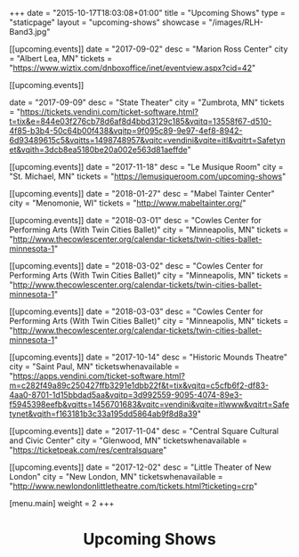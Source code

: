 +++
date = "2015-10-17T18:03:08+01:00"
title = "Upcoming Shows"
type = "staticpage"
layout = "upcoming-shows"
showcase = "/images/RLH-Band3.jpg"

[[upcoming.events]]
date = "2017-09-02"
desc = "Marion Ross Center"
city = "Albert Lea, MN"
tickets = "https://www.wiztix.com/dnboxoffice/inet/eventview.aspx?cid=42"

[[upcoming.events]]

date = "2017-09-09"
desc = "State Theater"
city = "Zumbrota, MN"
tickets = "https://tickets.vendini.com/ticket-software.html?t=tix&e=844e03f276cb78d6af8d4bbd3129c185&vqitq=13558f67-d510-4f85-b3b4-50c64b00f438&vqitp=9f095c89-9e97-4ef8-8942-6d93489615c5&vqitts=1498748957&vqitc=vendini&vqite=itl&vqitrt=Safetynet&vqith=3dcb8ea5180be20a002e563d81aeffde"

[[upcoming.events]]
date = "2017-11-18"
desc = "Le Musique Room"
city = "St. Michael, MN"
tickets = "https://lemusiqueroom.com/upcoming-shows"

[[upcoming.events]]
date = "2018-01-27"
desc = "Mabel Tainter Center"
city = "Menomonie, WI"
tickets = "http://www.mabeltainter.org/"

[[upcoming.events]]
date = "2018-03-01"
desc = "Cowles Center for Performing Arts (With Twin Cities Ballet)"
city = "Minneapolis, MN"
tickets = "http://www.thecowlescenter.org/calendar-tickets/twin-cities-ballet-minnesota-1"

[[upcoming.events]]
date = "2018-03-02"
desc = "Cowles Center for Performing Arts (With Twin Cities Ballet)"
city = "Minneapolis, MN"
tickets = "http://www.thecowlescenter.org/calendar-tickets/twin-cities-ballet-minnesota-1"

[[upcoming.events]]
date = "2018-03-03"
desc = "Cowles Center for Performing Arts (With Twin Cities Ballet)"
city = "Minneapolis, MN"
tickets = "http://www.thecowlescenter.org/calendar-tickets/twin-cities-ballet-minnesota-1"

[[upcoming.events]]
date = "2017-10-14"
desc = "Historic Mounds Theatre"
city = "Saint Paul, MN"
ticketswhenavailable = "https://apps.vendini.com/ticket-software.html?m=c282f49a89c250427ffb3291e1dbb22f&t=tix&vqitq=c5cfb6f2-df83-4aa0-8701-1d15bbdad5aa&vqitp=3d992559-9095-4074-89e3-f5945398eefb&vqitts=1456701683&vqitc=vendini&vqite=itlwww&vqitrt=Safetynet&vqith=f163181b3c33a195dd5864ab9f8d8a39"

[[upcoming.events]]
date = "2017-11-04"
desc = "Central Square Cultural and Civic Center"
city = "Glenwood, MN"
ticketswhenavailable = "https://ticketpeak.com/res/centralsquare"

[[upcoming.events]]
date = "2017-12-02"
desc = "Little Theater of New London"
city = "New London, MN"
ticketswhenavailable = "http://www.newlondonlittletheatre.com/tickets.html?ticketing=crp"

[menu.main]
weight = 2
+++

<h1 style="text-align: center;">Upcoming Shows</h1>